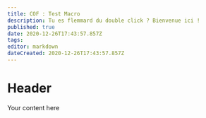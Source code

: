 ```yaml
---
title: COF : Test Macro
description: Tu es flemmard du double click ? Bienvenue ici !
published: true
date: 2020-12-26T17:43:57.857Z
tags: 
editor: markdown
dateCreated: 2020-12-26T17:43:57.857Z
---
```


# Header
Your content here